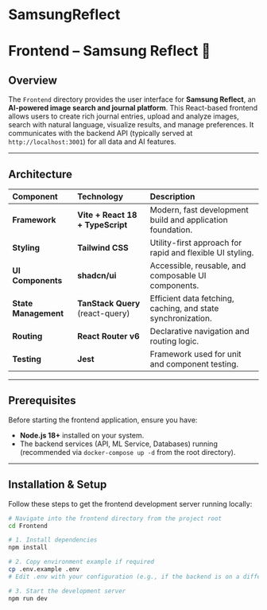 # SamsungReflect
# Frontend – Samsung Reflect 🚀

## Overview

The `Frontend` directory provides the user interface for **Samsung Reflect**, an **AI-powered image search and journal platform**. This React-based frontend allows users to create rich journal entries, upload and analyze images, search with natural language, visualize results, and manage preferences. It communicates with the backend API (typically served at `http://localhost:3001`) for all data and AI features.

---

## Architecture

| Component | Technology | Description |
| :--- | :--- | :--- |
| **Framework** | **Vite + React 18 + TypeScript** | Modern, fast development build and application foundation. |
| **Styling** | **Tailwind CSS** | Utility-first approach for rapid and flexible UI styling. |
| **UI Components** | **shadcn/ui** | Accessible, reusable, and composable UI components. |
| **State Management** | **TanStack Query** (react-query) | Efficient data fetching, caching, and state synchronization. |
| **Routing** | **React Router v6** | Declarative navigation and routing logic. |
| **Testing** | **Jest** | Framework used for unit and component testing. |

---

## Prerequisites

Before starting the frontend application, ensure you have:

* **Node.js 18+** installed on your system.
* The backend services (API, ML Service, Databases) running (recommended via `docker-compose up -d` from the root directory).

---

## Installation & Setup

Follow these steps to get the frontend development server running locally:

```bash
# Navigate into the frontend directory from the project root
cd Frontend

# 1. Install dependencies
npm install

# 2. Copy environment example if required
cp .env.example .env
# Edit .env with your configuration (e.g., if the backend is on a different port)

# 3. Start the development server
npm run dev
